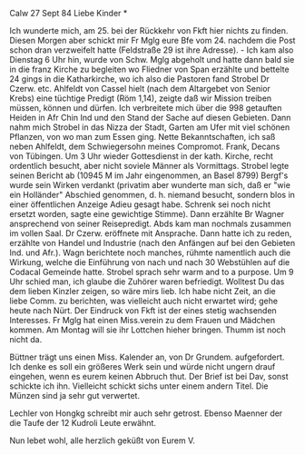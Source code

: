  Calw 27 Sept 84
Liebe Kinder <M>*

Ich wunderte mich, am 25. bei der Rückkehr von Fkft hier nichts zu finden. Diesen Morgen aber schickt mir Fr Mglg eure Bfe vom 24. nachdem die Post schon dran verzweifelt hatte (Feldstraße 29 ist ihre Adresse). - Ich kam also Dienstag 6 Uhr hin, wurde von Schw. Mglg abgeholt und hatte dann bald sie in die franz Kirche zu begleiten wo Fliedner von Span erzählte und bettelte 24 gings in die Katharkirche, wo ich also die Pastoren fand Strobel Dr Czerw. etc. Ahlfeldt von Cassel hielt (nach dem Altargebet von Senior Krebs) eine tüchtige Predigt (Röm 1,14), zeigte daß wir Mission treiben müssen, können und dürfen. Ich verbreitete mich über die 998 getauften Heiden in Afr Chin Ind und den Stand der Sache auf diesen Gebieten. Dann nahm mich Strobel in das Nizza der Stadt, Garten am Ufer mit viel schönen Pflanzen, von wo man zum Essen ging. Nette Bekanntschaften, ich saß neben Ahlfeldt, dem Schwiegersohn meines Compromot. Frank, Decans von Tübingen. Um 3 Uhr wieder Gottesdienst in der kath. Kirche, recht ordentlich besucht, aber nicht soviele Männer als Vormittags. Strobel legte seinen Bericht ab (10945 M im Jahr eingenommen, an Basel 8799) Bergf's wurde sein Wirken verdankt (privatim aber wunderte man sich, daß er "wie ein Holländer" Abschied genommen, d. h. niemand besucht, sondern blos in einer öffentlichen Anzeige Adieu gesagt habe. Schrenk sei noch nicht ersetzt worden, sagte eine gewichtige Stimme). Dann erzählte Br Wagner ansprechend von seiner Reisepredigt. Abds kam man nochmals zusammen im vollen Saal. Dr Czerw. eröffnete mit Ansprache. Dann hatte ich zu reden, erzählte von Handel und Industrie (nach den Anfängen auf bei den Gebieten Ind. und Afr.). Wagn berichtete noch manches, rühmte namentlich auch die Wirkung, welche die Einführung von nach und nach 30 Webstühlen auf die Codacal Gemeinde hatte. Strobel sprach sehr warm and to a purpose. Um 9 Uhr schied man, ich glaube die Zuhörer waren befriedigt. Wolltest Du das dem lieben Kinzler zeigen, so wäre mirs lieb. Ich habe nicht Zeit, an die liebe Comm. zu berichten, was vielleicht auch nicht erwartet wird; gehe heute nach Nürt. Der Eindruck von Fkft ist der eines stetig wachsenden Interesses. Fr Mglg hat einen Miss.verein zu dem Frauen und Mädchen kommen. Am Montag will sie ihr Lottchen hieher bringen. Thumm ist noch nicht da.

Büttner trägt uns einen Miss. Kalender an, von Dr Grundem. aufgefordert. Ich denke es soll ein größeres Werk sein und würde nicht ungern drauf eingehen, wenn es eurem keinen Abbruch thut. Der Brief ist bei Dav, sonst schickte ich ihn. Vielleicht schickt sichs unter einem andern Titel. 
Die Münzen sind ja sehr gut verwertet.

Lechler von Hongkg schreibt mir auch sehr getrost. Ebenso Maenner der die Taufe der 12 Kudroli Leute erwähnt.

 Nun lebet wohl, alle herzlich geküßt
 von Eurem V.
